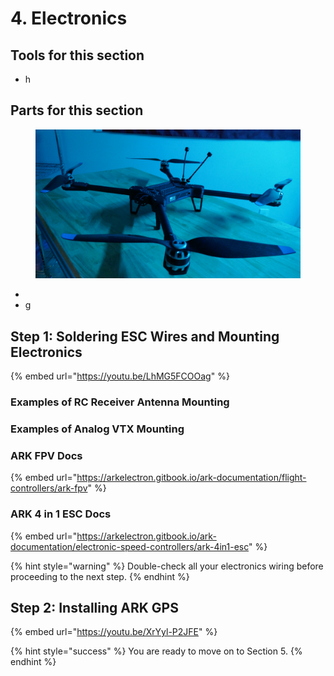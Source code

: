 # 4. Electronics

## Tools for this section

* h

## Parts for this section

<figure><img src="../../../.gitbook/assets/3245324.png" alt=""><figcaption></figcaption></figure>

*
* g



## Step 1: Soldering ESC Wires and Mounting Electronics

{% embed url="https://youtu.be/LhMG5FCOOag" %}

### Examples of RC Receiver Antenna Mounting



### Examples of Analog VTX Mounting



### ARK FPV Docs

{% embed url="https://arkelectron.gitbook.io/ark-documentation/flight-controllers/ark-fpv" %}

### ARK 4 in 1 ESC Docs

{% embed url="https://arkelectron.gitbook.io/ark-documentation/electronic-speed-controllers/ark-4in1-esc" %}

{% hint style="warning" %}
Double-check all your electronics wiring before proceeding to the next step.
{% endhint %}



## Step 2: Installing ARK GPS

{% embed url="https://youtu.be/XrYyl-P2JFE" %}

{% hint style="success" %}
You are ready to move on to Section 5.
{% endhint %}
